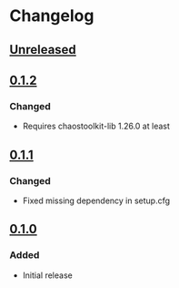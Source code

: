 # Changelog

## [Unreleased][]

[Unreleased]: https://github.com/chaostoolkit-incubator/chaostoolkit-grafana/compare/0.1.2...HEAD

## [0.1.2][]

[0.1.2]: https://github.com/chaostoolkit-incubator/chaostoolkit-grafana/compare/0.1.1...0.1.2

### Changed

-   Requires chaostoolkit-lib 1.26.0 at least

## [0.1.1][]

[0.1.1]: https://github.com/chaostoolkit-incubator/chaostoolkit-grafana/compare/0.1.0...0.1.1

### Changed

-   Fixed missing dependency in setup.cfg

## [0.1.0][]

[0.1.0]: https://github.com/chaostoolkit-incubator/chaostoolkit-grafana/tree/0.1.0

### Added

-   Initial release